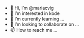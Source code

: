 - 👋 Hi, I’m @mariacvig
- 👀 I’m interested in kode
- 🌱 I’m currently learning ...
- 💞️ I’m looking to collaborate on ...
- 📫 How to reach me ...

<!---
mariacvig/mariacvig is a ✨ special ✨ repository because its `README.md` (this file) appears on your GitHub profile.
You can click the Preview link to take a look at your changes.
--->
